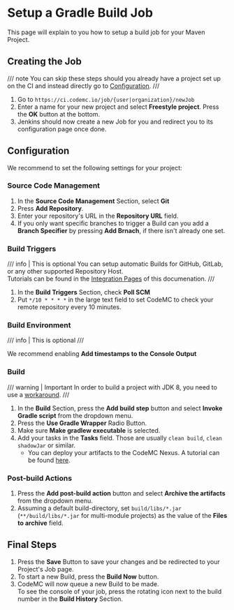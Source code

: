 # Setup a Gradle Build Job
This page will explain to you how to setup a build job for your Maven Project.

## Creating the Job
/// note
You can skip these steps should you already have a project set up on the CI and instead directly go to [Configuration](#configuration).
///

1. Go to `https://ci.codemc.io/job/{user|organization}/newJob`
2. Enter a name for your new project and select **Freestyle project**. Press the **OK** button at the bottom.
3. Jenkins should now create a new Job for you and redirect you to its configuration page once done.

## Configuration
We recommend to set the following settings for your project:

### Source Code Management

1. In the **Source Code Management** Section, select **Git**
2. Press **Add Repository**.
3. Enter your repository's URL in the **Repository URL** field.
4. If you only want specific branches to trigger a Build can you add a **Branch Specifier** by pressing **Add Brnach**, if there isn't already one set.

### Build Triggers
/// info | This is optional
You can setup automatic Builds for GitHub, GitLab, or any other supported Repository Host.  
Tutorials can be found in the [Integration Pages](../integrations/index.md) of this documenation.
///

1. In the **Build Triggers** Section, check **Poll SCM**
2. Put `*/10 * * * *` in the large text field to set CodeMC to check your remote repository every 10 minutes.

### Build Environment
/// info | This is optional
///

We recommend enabling **Add timestamps to the Console Output**

### Build
/// warning | Important
In order to build a project with JDK 8, you need to use a [workaround](../../../faq/build-jdk-8-project.md).
///

1. In the **Build** Section, press the **Add build step** button and select **Invoke Gradle script** from the dropdown menu.
2. Press the **Use Gradle Wrapper** Radio Button.
4. Make sure **Make gradlew executable** is selected.
5. Add your tasks in the **Tasks** field. Those are usually `clean build`, `clean shadowJar` or similar.
    - You can deploy your artifacts to the CodeMC Nexus. A tutorial can be found [here](../../nexus/deploy.md).

### Post-build Actions

1. Press the **Add post-build action** button and select **Archive the artifacts** from the dropdown menu.
2. Assuming a default build-directory, set `build/libs/*.jar` (`**/build/libs/*.jar` for multi-module projects) as the value of the **Files to archive** field.

## Final Steps

1.  Press the **Save** Button to save your changes and be redirected to your Project's Job page.
2.  To start a new Build, press the **Build Now** button.
3.  CodeMC will now queue a new Build to be made.  
    To see the console of your job, press the rotating icon next to the build number in the **Build History** Section.